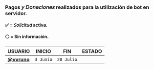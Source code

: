 ### Pagos 𝘺 𝘋𝘰𝘯𝘢𝘤𝘪𝘰𝘯𝘦𝘴 realizados para la utilización de bot en servidor.
#### ✅ = 𝘚𝘰𝘭𝘪𝘤𝘪𝘵𝘶𝘥 activ𝘢.
#### ⚪ = Sin información.
 
| USUARIO          |   INICIO                | FIN    | ESTADO
| ------------     | ------------            | -------| --------
| [**@vvruno**](-) | `3 Junio` | `20 Julio`  |        | ✅

